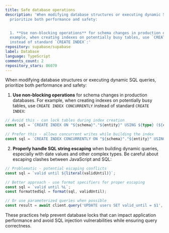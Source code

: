 ```yaml
---
title: Safe database operations
description: 'When modifying database structures or executing dynamic SQL queries,
  prioritize both performance and safety:


  1. **Use non-blocking operations** for schema changes in production databases. For
  example, when creating indexes on potentially busy tables, use `CREATE INDEX CONCURRENTLY`
  instead of standard `CREATE INDEX`:'
repository: supabase/supabase
label: Database
language: TypeScript
comments_count: 2
repository_stars: 86070
---
```


When modifying database structures or executing dynamic SQL queries, prioritize both performance and safety:

1. **Use non-blocking operations** for schema changes in production databases. For example, when creating indexes on potentially busy tables, use `CREATE INDEX CONCURRENTLY` instead of standard `CREATE INDEX`:

```typescript
// Avoid this - can lock tables during index creation
const sql = `CREATE INDEX ON "${schema}"."${entity}" USING ${type} (${columns})`;

// Prefer this - allows concurrent writes while building the index
const sql = `CREATE INDEX CONCURRENTLY ON "${schema}"."${entity}" USING ${type} (${columns})`;
```

2. **Properly handle SQL string escaping** when building dynamic queries, especially with date values and other complex types. Be careful about escaping clashes between JavaScript and SQL:

```typescript
// Problematic - potential escaping conflicts
const sql = `valid until ${literal(validUntil)}`;

// Better approach - use format specifiers for proper escaping
const sql = `valid until %L`;
const formattedSql = format(sql, validUntil);

// Or use parameterized queries when possible
const result = await client.query('UPDATE users SET valid_until = $1', [validUntil]);
```

These practices help prevent database locks that can impact application performance and avoid SQL injection vulnerabilities while ensuring query correctness.